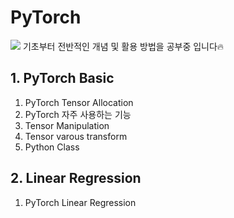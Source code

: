 # PyTorch

<img src="https://img.shields.io/badge/PyTorch-EE4C2C?style=flat-square&logo=PyTorch&logoColor=white"/> 기초부터 전반적인 개념 및 활용 방법을 공부중 입니다🔥

## 1. PyTorch Basic

1) PyTorch Tensor Allocation
2) PyTorch 자주 사용하는 기능
3) Tensor Manipulation
4) Tensor varous transform
5) Python Class

## 2. Linear Regression

1) PyTorch Linear Regression


